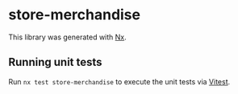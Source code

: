 # store-merchandise

This library was generated with [Nx](https://nx.dev).

## Running unit tests

Run `nx test store-merchandise` to execute the unit tests via [Vitest](https://vitest.dev/).
